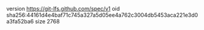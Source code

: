 version https://git-lfs.github.com/spec/v1
oid sha256:44161d4e4baf71c745a327a5d05ee4a762c3004db5453aca221e3d0a3fa52ba6
size 2768
